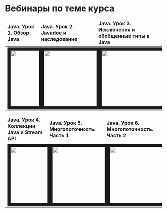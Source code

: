 # Вебинары по теме курса 

<table>
<thead>
<tr>
	<td><b>Java. Урок 1. Обзор Java</b></td>
	<td><b>Java. Урок 2. Javadoc и наследование</b></td>
	<td><b>Java. Урок 3. Исключения и обобщенные типы в Java</b></td>	
</tr>
</thead>
	<tr>
	<td>
	<a href="https://www.youtube.com/watch?v=Jo89mqKRR5s&t=1260s&index=1&list=PLQwXjjTVqyUHMapmff5_-_oV3Vez_lRAf" target="_blank">
		<img src="http://img.youtube.com/vi/Jo89mqKRR5s/0.jpg" width="100%" height="180" border="10" />
	</a>
	</td>
	<td>
	<a href="https://www.youtube.com/watch?v=iMbRLH_sx9w&index=2&list=PLQwXjjTVqyUHMapmff5_-_oV3Vez_lRAf" target="_blank">
		<img src="http://img.youtube.com/vi/iMbRLH_sx9w/0.jpg" width="100%" height="180" border="10" />
	</a>
	</td>
	<td>
	<a href="https://www.youtube.com/watch?v=fH6G8KrjElk&index=3&list=PLQwXjjTVqyUHMapmff5_-_oV3Vez_lRAf" target="_blank">
		<img src="http://img.youtube.com/vi/fH6G8KrjElk/0.jpg" width="100%" height="180" border="10" />
	</a>
	</td>
	</tr>
</table>

<table>
<thead>
<tr>
	<td><b>Java. Урок 4. Коллекции Java и Stream API</b></td>
	<td><b>Java. Урок 5. Многопоточность. Часть 1</b></td>
	<td><b>Java. Урок 6. Многопоточность. Часть 2</b></td>	
</tr>
</thead>
	<tr>
	<td>
	<a href="https://www.youtube.com/watch?v=w0WYje4HIs8&index=4&list=PLQwXjjTVqyUHMapmff5_-_oV3Vez_lRAf" target="_blank">
		<img src="http://img.youtube.com/vi/w0WYje4HIs8/0.jpg" width="100%" height="180" border="10" />
	</a>
	</td>
	<td>
	<a href="https://www.youtube.com/watch?v=wxFokJiOCu0&index=5&list=PLQwXjjTVqyUHMapmff5_-_oV3Vez_lRAf" target="_blank">
		<img src="http://img.youtube.com/vi/wxFokJiOCu0/0.jpg" width="100%" height="180" border="10" />
	</a>
	</td>
	<td>
	<a href="https://www.youtube.com/watch?v=Byu11ALeI9A&index=6&list=PLQwXjjTVqyUHMapmff5_-_oV3Vez_lRAf" target="_blank">
		<img src="http://img.youtube.com/vi/Byu11ALeI9A/0.jpg" width="100%" height="180" border="10" />
	</a>
	</td>
	</tr>
</table>
